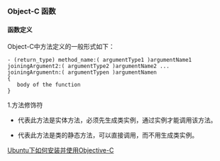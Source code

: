 ### Object-C 函数

#### 函数定义

Object-C中方法定义的一般形式如下：

```
- (return_type) method_name:( argumentType1 )argumentName1 
joiningArgument2:( argumentType2 )argumentName2 ... 
joiningArgumentn:( argumentTypen )argumentNamen 
{
   body of the function
}
```

1.方法修饰符 
- 代表此方法是实体方法，必须先生成类实例，通过实例才能调用该方法。
+ 代表此方法是类的静态方法，可以直接调用，而不用生成类实例。

[Ubuntu下如何安装并使用Objective-C](https://www.linuxidc.com/Linux/2015-12/126211.htm)